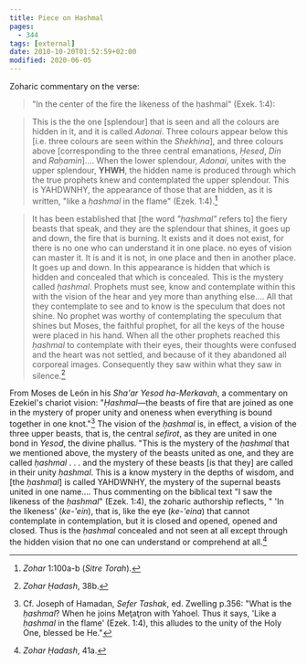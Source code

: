 ```yaml
---
title: Piece on Hashmal
pages:
  - 344
tags: [external]
date: 2010-10-20T01:52:59+02:00
modified: 2020-06-05
---
```


Zoharic commentary on the verse:

> "In the center of the fire the likeness of the &#7717;ashmal" (Exek. 1:4):

<blockquote>

This is the the one [splendour] that is seen and all the colours are hidden in it, and it is called _Adonai_. Three colours appear below this [i.e. three colours are seen within the _Shekhina_], and three colours above [corresponding to the three central emanations, _&#7716;esed_, _Din_ and _Ra&#7717;amin_].... When the lower splendour, _Adonai_, unites with the upper splendour, **YHWH**, the hidden name is produced through which the true prophets knew and contemplated the upper splendour. This is YAHDWNHY, the appearance of those that are hidden, as it is written, "like a _&#7717;ashmal_ in the flame" (Ezek. 1:4).[^55]

</blockquote>

<blockquote>

It has been established that [the word _"&#7717;ashmal"_ refers to] the fiery beasts that speak, and they are the splendour that shines, it goes up and down, the fire that is burning. It exists and it does not exist, for there is no one who can understand it in one place. no eyes of vision can master it. It is and it is not, in one place and then in another place. It goes up and down. In this appearance is hidden that which is hidden and concealed that which is concealed. This is the mystery called _&#7717;ashmal_. Prophets must see, know and contemplate within this with the vision of the hear and yey more than anything else.... All that they contemplate to see and to know is the speculum that does not shine. No prophet was worthy of contemplating the speculum that shines but Moses, the faithful prophet, for all the keys of the house were placed in his hand. When all the other prophets reached this _&#7717;ashmal_ to contemplate with their eyes, their thoughts were confused and the heart was not settled, and because of it they abandoned all corporeal images. Consequently they saw within what they saw in silence.[^57]

</blockquote>

From Moses de Le&oacute;n in his _Sha'ar Yesod ha-Merkavah_, a commentary on Ezekiel's chariot vision: "_&#7716;ashmal_&mdash;the beasts of fire that are joined as one in the mystery of proper unity and oneness when everything is bound together in one knot."[^58] The vision of the _&#7717;ashmal_ is, in effect, a vision of the three upper beasts, that is, the central _sefirot_, as they are united in one bond in _Yesod_, the divine phallus. "This is the mystery of the _&#7717;ashmal_ that we mentioned above, the mystery of the beasts united as one, and they are called _&#7717;ashmal_ . . . and the mystery of these beasts [is that they] are called in their unity _&#7717;ashmal_. This is a know mystery in the depths of wisdom, and [the _&#7717;ashmal_] is called YAHDWNHY, the mystery of the supernal beasts united in one name.... Thus commenting on the biblical text "I saw the likeness of the _&#7717;ashmal_" (Ezek. 1:4), the zoharic authorship reflects, " 'In the likeness' (_ke-'ein_), that is, like the eye (_ke-'eina_) that cannot contemplate in contemplation, but it is closed and opened, opened and closed. Thus is the _&#7717;ashmal_ concealed and not seen at all except through the hidden vision that no one can understand or comprehend at all.[^60]

[^55]: _Zohar_ 1:100a-b (_Sitre Torah_).
[^57]: _Zohar &#7716;adash_, 38b.
[^58]: Cf. Joseph of Hamadan, _Sefer Tashak_, ed. Zwelling p.356: "What is the _&#7717;ashmal_? When he joins Me&#355;a&#355;ron with Yahoel. Thus it says, 'Like a _&#7717;ashmal_ in the flame' (Ezek. 1:4), this alludes to the unity of the Holy One, blessed be He."
[^60]: _Zohar &#7716;adash_, 41a.
